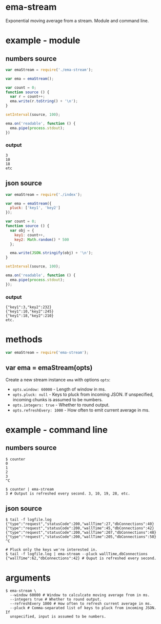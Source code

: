 ema-stream
==========

Exponential moving average from a stream. Module and command line.

example - module
================

## numbers source

```js
var emaStream = require('./ema-stream');

var ema = emaStream();

var count = 0;
function source () {
  var r = count++;
  ema.write(r.toString() + '\n');
}

setInterval(source, 100);

ema.on('readable', function () {
  ema.pipe(process.stdout);
})
```

### output

```
3
10
18
etc
```

## json source

```javascript
var emaStream = require('./index');

var ema = emaStream({
  pluck: ['key1', 'key2']
});

var count = 0;
function source () {
  var obj = {
    key1: count++,
    key2: Math.random() * 500
  };

  ema.write(JSON.stringify(obj) + '\n');
}

setInterval(source, 100);

ema.on('readable', function () {
  ema.pipe(process.stdout);
});
```

### output

```
{"key1":3,"key2":232}
{"key1":10,"key2":245}
{"key1":18,"key2":210}
etc.
```

# methods

``` js
var emaStream = require('ema-stream');
```

## var ema = emaStream(opts)

Create a new stream instance `ema` with options `opts`:

* `opts.window: 60000` - Length of window in ms.
* `opts.pluck: null` - Keys to pluck from incoming JSON. If unspecified,
  incoming chunks is assumed to be numbers.
* `opts.integers: true` - Whether to round output.
* `opts.refreshEvery: 1000` - How often to emit current average in ms.

example - command line
======================

## numbers source

```
$ counter
0
1
2
3
^C

$ counter | ema-stream
3 # Output is refreshed every second. 3, 10, 19, 28, etc.

```
## json source

```
$ tail -f logfile.log
{"type":"request","statusCode":200,"wallTime":27,"dbConnections":40}
{"type":"request","statusCode":200,"wallTime":45,"dbConnections":42}
{"type":"request","statusCode":200,"wallTime":207,"dbConnections":48}
{"type":"request","statusCode":200,"wallTime":205,"dbConnections":50}
^C

# Pluck only the keys we're interested in.
$ tail -f logfile.log | ema-stream --pluck wallTime,dbConnections
{"wallTime":62,"dbConnections":42} # Ouput is refreshed every second.
```

# arguments

```
$ ema-stream \
  --window 60000 # Window to calculcate moving average from in ms.
  --integers true # Whether to round output.
  --refreshEvery 1000 # How often to refresh current average in ms.
  --pluck # Comma-separated list of keys to pluck from incoming JSON. If
  unspecified, input is assumed to be numbers.
```
